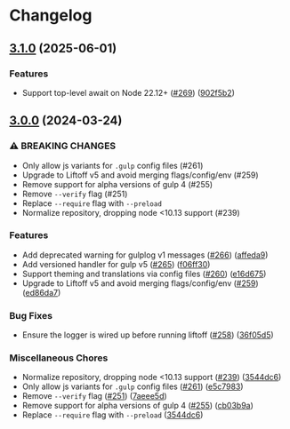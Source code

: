 # Changelog

## [3.1.0](https://www.github.com/gulpjs/gulp-cli/compare/v3.0.0...v3.1.0) (2025-06-01)


### Features

* Support top-level await on Node 22.12+ ([#269](https://www.github.com/gulpjs/gulp-cli/issues/269)) ([902f5b2](https://www.github.com/gulpjs/gulp-cli/commit/902f5b28f1979b40b29e183086796387584ae1ec))

## [3.0.0](https://www.github.com/gulpjs/gulp-cli/compare/v2.3.0...v3.0.0) (2024-03-24)


### ⚠ BREAKING CHANGES

* Only allow js variants for `.gulp` config files (#261)
* Upgrade to Liftoff v5 and avoid merging flags/config/env (#259)
* Remove support for alpha versions of gulp 4 (#255)
* Remove `--verify` flag (#251)
* Replace `--require` flag with `--preload`
* Normalize repository, dropping node <10.13 support (#239)

### Features

* Add deprecated warning for gulplog v1 messages ([#266](https://www.github.com/gulpjs/gulp-cli/issues/266)) ([affeda9](https://www.github.com/gulpjs/gulp-cli/commit/affeda9e01569511cd34f1fe7f66d5ad75339624))
* Add versioned handler for gulp v5 ([#265](https://www.github.com/gulpjs/gulp-cli/issues/265)) ([f06ff30](https://www.github.com/gulpjs/gulp-cli/commit/f06ff30eb6dfa7db0a3b2935a76d79609a54016e))
* Support theming and translations via config files ([#260](https://www.github.com/gulpjs/gulp-cli/issues/260)) ([e16d675](https://www.github.com/gulpjs/gulp-cli/commit/e16d675606867a5a3a64c24e7fa48bb0a664723d))
* Upgrade to Liftoff v5 and avoid merging flags/config/env ([#259](https://www.github.com/gulpjs/gulp-cli/issues/259)) ([ed86da7](https://www.github.com/gulpjs/gulp-cli/commit/ed86da75fddfe0965d9bcc0a299e74f961f50957))


### Bug Fixes

* Ensure the logger is wired up before running liftoff ([#258](https://www.github.com/gulpjs/gulp-cli/issues/258)) ([36f05d5](https://www.github.com/gulpjs/gulp-cli/commit/36f05d5a8bb5c56437204a37f12fc4b2e31c5430))


### Miscellaneous Chores

* Normalize repository, dropping node <10.13 support ([#239](https://www.github.com/gulpjs/gulp-cli/issues/239)) ([3544dc6](https://www.github.com/gulpjs/gulp-cli/commit/3544dc65138c6409758c28e083ea1d93640246d8))
* Only allow js variants for `.gulp` config files ([#261](https://www.github.com/gulpjs/gulp-cli/issues/261)) ([e5c7983](https://www.github.com/gulpjs/gulp-cli/commit/e5c79839e87154aa5bc5d8888eeba29314b17fc6))
* Remove `--verify` flag ([#251](https://www.github.com/gulpjs/gulp-cli/issues/251)) ([7aeee5d](https://www.github.com/gulpjs/gulp-cli/commit/7aeee5d82e09099696f44fae25d315ef31c14030))
* Remove support for alpha versions of gulp 4 ([#255](https://www.github.com/gulpjs/gulp-cli/issues/255)) ([cb03b9a](https://www.github.com/gulpjs/gulp-cli/commit/cb03b9a6698ead4537d77bd0478947366b7d29a6))
* Replace `--require` flag with `--preload` ([3544dc6](https://www.github.com/gulpjs/gulp-cli/commit/3544dc65138c6409758c28e083ea1d93640246d8))
